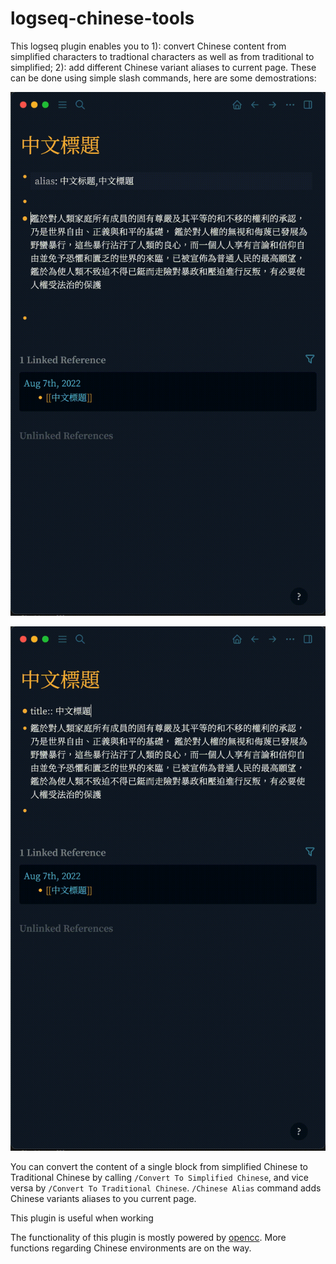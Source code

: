 # logseq-chinese-tools

This logseq plugin enables you to 1): convert Chinese content from simplified characters to tradtional characters as well as from traditional to simplified; 2): add different Chinese variant aliases to current page.
These can be done using simple slash commands, here are some demostrations:

![Converting Characters](converts.gif)

![Adding Aliases](aliases.gif)

You can convert the content of a single block from simplified Chinese to Traditional Chinese by calling `/Convert To Simplified Chinese`, and vice versa by `/Convert To Traditional Chinese`. 
`/Chinese Alias` command adds Chinese variants aliases to you current page. 

This plugin is useful when working 

The functionality of this plugin is mostly powered by [opencc](https://github.com/nk2028/opencc-js). More functions regarding Chinese environments are on the way. 

